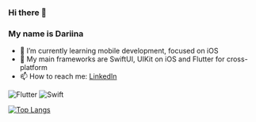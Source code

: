 ### Hi there 👋

### My name is Dariina

- 🌱 I’m currently learning mobile development, focused on iOS
- 📱 My main frameworks are SwiftUI, UIKit on iOS and Flutter for cross-platform
- 📫 How to reach me: [LinkedIn](https://www.linkedin.com/in/daryna-parena-417ab31b4/)

![Flutter](https://img.shields.io/badge/Flutter-02569B?style=for-the-badge&logo=flutter&logoColor=white)
![Swift](https://img.shields.io/badge/Swift-FA7343?style=for-the-badge&logo=swift&logoColor=white)

[![Top Langs](https://github-readme-stats.vercel.app/api/top-langs/?username=owldarlyn&layout=compact)](https://github.com/anuraghazra/github-readme-stats)
